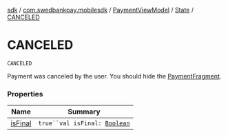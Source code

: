 [sdk](../../../../index.md) / [com.swedbankpay.mobilesdk](../../../index.md) / [PaymentViewModel](../../index.md) / [State](../index.md) / [CANCELED](./index.md)

# CANCELED

`CANCELED`

Payment was canceled by the user. You should hide the [PaymentFragment](../../../-payment-fragment/index.md).

### Properties

| Name | Summary |
|---|---|
| [isFinal](is-final.md) | `true``val isFinal: `[`Boolean`](https://kotlinlang.org/api/latest/jvm/stdlib/kotlin/-boolean/index.html) |

